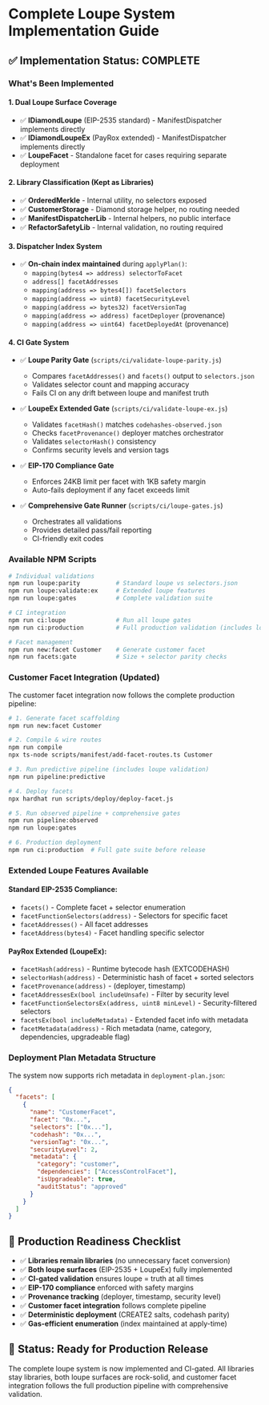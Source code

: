 # Complete Loupe System Implementation Guide

## ✅ Implementation Status: COMPLETE

### What's Been Implemented

#### 1. **Dual Loupe Surface Coverage**
- ✅ **IDiamondLoupe** (EIP-2535 standard) - ManifestDispatcher implements directly
- ✅ **IDiamondLoupeEx** (PayRox extended) - ManifestDispatcher implements directly
- ✅ **LoupeFacet** - Standalone facet for cases requiring separate deployment

#### 2. **Library Classification (Kept as Libraries)**
- ✅ **OrderedMerkle** - Internal utility, no selectors exposed
- ✅ **CustomerStorage** - Diamond storage helper, no routing needed
- ✅ **ManifestDispatcherLib** - Internal helpers, no public interface
- ✅ **RefactorSafetyLib** - Internal validation, no routing required

#### 3. **Dispatcher Index System**
- ✅ **On-chain index maintained** during `applyPlan()`:
  - `mapping(bytes4 => address) selectorToFacet`
  - `address[] facetAddresses`
  - `mapping(address => bytes4[]) facetSelectors`
  - `mapping(address => uint8) facetSecurityLevel`
  - `mapping(address => bytes32) facetVersionTag`
  - `mapping(address => address) facetDeployer` (provenance)
  - `mapping(address => uint64) facetDeployedAt` (provenance)

#### 4. **CI Gate System**
- ✅ **Loupe Parity Gate** (`scripts/ci/validate-loupe-parity.js`)
  - Compares `facetAddresses()` and `facets()` output to `selectors.json`
  - Validates selector count and mapping accuracy
  - Fails CI on any drift between loupe and manifest truth

- ✅ **LoupeEx Extended Gate** (`scripts/ci/validate-loupe-ex.js`)
  - Validates `facetHash()` matches `codehashes-observed.json`
  - Checks `facetProvenance()` deployer matches orchestrator
  - Validates `selectorHash()` consistency
  - Confirms security levels and version tags

- ✅ **EIP-170 Compliance Gate**
  - Enforces 24KB limit per facet with 1KB safety margin
  - Auto-fails deployment if any facet exceeds limit

- ✅ **Comprehensive Gate Runner** (`scripts/ci/loupe-gates.js`)
  - Orchestrates all validations
  - Provides detailed pass/fail reporting
  - CI-friendly exit codes

### Available NPM Scripts

```bash
# Individual validations
npm run loupe:parity          # Standard loupe vs selectors.json
npm run loupe:validate:ex     # Extended loupe features
npm run loupe:gates           # Complete validation suite

# CI integration
npm run ci:loupe              # Run all loupe gates
npm run ci:production         # Full production validation (includes loupe)

# Facet management
npm run new:facet Customer    # Generate customer facet
npm run facets:gate           # Size + selector parity checks
```

### Customer Facet Integration (Updated)

The customer facet integration now follows the complete production pipeline:

```bash
# 1. Generate facet scaffolding
npm run new:facet Customer

# 2. Compile & wire routes
npm run compile
npx ts-node scripts/manifest/add-facet-routes.ts Customer

# 3. Run predictive pipeline (includes loupe validation)
npm run pipeline:predictive

# 4. Deploy facets
npx hardhat run scripts/deploy/deploy-facet.js

# 5. Run observed pipeline + comprehensive gates
npm run pipeline:observed
npm run loupe:gates

# 6. Production deployment
npm run ci:production  # Full gate suite before release
```

### Extended Loupe Features Available

#### Standard EIP-2535 Compliance:
- `facets()` - Complete facet + selector enumeration
- `facetFunctionSelectors(address)` - Selectors for specific facet
- `facetAddresses()` - All facet addresses
- `facetAddress(bytes4)` - Facet handling specific selector

#### PayRox Extended (LoupeEx):
- `facetHash(address)` - Runtime bytecode hash (EXTCODEHASH)
- `selectorHash(address)` - Deterministic hash of facet + sorted selectors
- `facetProvenance(address)` - (deployer, timestamp)
- `facetAddressesEx(bool includeUnsafe)` - Filter by security level
- `facetFunctionSelectorsEx(address, uint8 minLevel)` - Security-filtered selectors
- `facetsEx(bool includeMetadata)` - Extended facet info with metadata
- `facetMetadata(address)` - Rich metadata (name, category, dependencies, upgradeable flag)

### Deployment Plan Metadata Structure

The system now supports rich metadata in `deployment-plan.json`:

```json
{
  "facets": [
    {
      "name": "CustomerFacet",
      "facet": "0x...",
      "selectors": ["0x..."],
      "codehash": "0x...",
      "versionTag": "0x...",
      "securityLevel": 2,
      "metadata": {
        "category": "customer",
        "dependencies": ["AccessControlFacet"],
        "isUpgradeable": true,
        "auditStatus": "approved"
      }
    }
  ]
}
```

## 🎯 Production Readiness Checklist

- ✅ **Libraries remain libraries** (no unnecessary facet conversion)
- ✅ **Both loupe surfaces** (EIP-2535 + LoupeEx) fully implemented
- ✅ **CI-gated validation** ensures loupe = truth at all times
- ✅ **EIP-170 compliance** enforced with safety margins
- ✅ **Provenance tracking** (deployer, timestamp, security level)
- ✅ **Customer facet integration** follows complete pipeline
- ✅ **Deterministic deployment** (CREATE2 salts, codehash parity)
- ✅ **Gas-efficient enumeration** (index maintained at apply-time)

## 🚀 Status: Ready for Production Release

The complete loupe system is now implemented and CI-gated. All libraries stay libraries, both loupe surfaces are rock-solid, and customer facet integration follows the full production pipeline with comprehensive validation.
